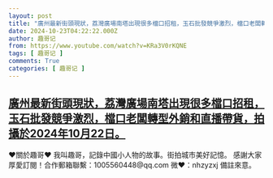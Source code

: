 ```yaml
---
layout: post
title: "廣州最新街頭現狀，荔灣廣場南塔出現很多檔口招租，玉石批發競爭激烈，檔口老闆轉型外銷和直播帶貨，拍攝於2024年10月22日。"
date: 2024-10-23T04:22:22.000Z
author: 趣哥记
from: https://www.youtube.com/watch?v=KRa3V0rKQNE
tags: [ 趣哥记 ]
comments: True
categories: [ 趣哥记 ]
---
```

<!--1729657342000-->
[廣州最新街頭現狀，荔灣廣場南塔出現很多檔口招租，玉石批發競爭激烈，檔口老闆轉型外銷和直播帶貨，拍攝於2024年10月22日。](https://www.youtube.com/watch?v=KRa3V0rKQNE)
------

<div>
♥關於趣哥♥  我叫趣哥，記錄中國小人物的故事。街拍城市美好記憶。  感謝大家厚愛訂閱！合作郵箱聯繫：1005560448@qq.com 微❤：nhzyzxj 備註來意。
</div>
